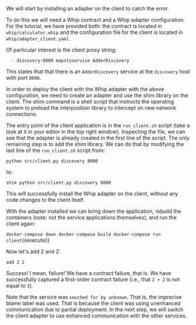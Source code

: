 We will start by installing an adapter on the client to catch the error.

To do this we will need a Whip contract and a Whip adapter configuration. For the tutorial, we have provided both: the contract is located in `whip/calculator.whip` and the configuration file for the client is located in `whip/adapter_client.yaml`.

Of particular interest is the client proxy string:

```
  - discovery:8000 mapstoservice AdderDiscovery
```

This states that that there is an `AdderDiscovery` service at the `discovery` host with port `8000`.

In order to deploy the client with the Whip adapter with the above configuration, we need to create an adapter and use the shim library on the client. The shim command is a shell script that instructs the operating system to preload the interposition library to intercept on new network connections.

The entry point of the client application is in the `run_client.sh` script (take a look at it in your editor in the top right window). Inspecting the file, we can see that the adapter is already created in the first line of the script. The only remaining step is to add the shim library. We can do that by modifying the last line of the `run_client.sh` script from:

```
python src/client.py discovery 8000
```

to:

```
shim python src/client.py discovery 8000
```

This will successfully install the Whip adapter on the client, without any code changes to the client itself.

With the adapter installed we can bring down the application, rebuild the containers (note: not the service applications themselves), and run the client again:

``docker-compose down
docker-compose build
docker-compose run client``{{execute}}

Now let's add 2 and 2:

``add 2 2``

Success! I mean, failure! We have a contract failure, that is. We have successfully captured a first-order contract failure (i.e., that `2 + 2` is not equal to `3`).

Note that the service was `vouched for by unknown`. That is, the imprecise blame label was used. That is because the client was using unenhanced communication due to partial deployment. In the next step, we will switch the client adapter to use enhanced communication with the other services.

